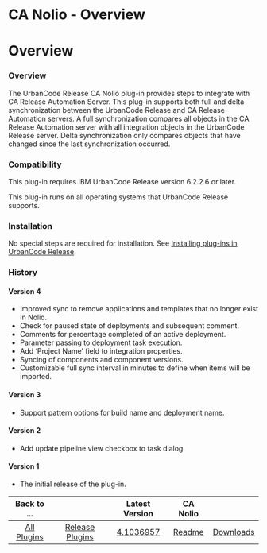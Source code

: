 
CA Nolio - Overview
===================

# Overview


### Overview



The UrbanCode Release CA Nolio plug-in provides steps to integrate with CA Release Automation Server.
This plug-in supports both full and delta synchronization between the UrbanCode Release and CA Release Automation
servers. A full synchronization compares all objects in the CA Release Automation server with all integration objects in
the UrbanCode Release server. Delta synchronization only compares objects that have changed since the last
synchronization occurred.


### Compatibility

This plug-in requires IBM UrbanCode Release version 6.2.2.6 or later.


This plug-in runs on all operating systems that UrbanCode Release supports.

### Installation

No special steps are
required for installation. See [Installing plug-ins in UrbanCode
Release](https://community.ibm.com/community/user/wasdevops/blogs/laurel-dickson-bull1/2022/06/13/install-plugins#ucr "Installing plug-ins in
UrbanCode Release").

### History

#### Version 4

* Improved sync to remove applications and templates that no
longer exist in Nolio.
* Check for paused state of deployments and subsequent comment.
* Comments for percentage
completed of an active deployment.
* Parameter passing to deployment task execution.
* Add ‘Project Name’ field to
integration properties.
* Syncing of components and component versions.
* Customizable full sync interval in minutes to
define when items will be imported.

#### Version 3

* Support pattern options for build name and deployment name.


#### Version 2

* Add update pipeline view checkbox to task dialog.

#### Version 1

* The initial release of the
plug-in.


|Back to ...||Latest Version|CA Nolio ||
| :---: | :---: | :---: | :---: | :---: |
|[All Plugins](../../index.md)|[Release Plugins](../README.md)|[4.1036957](https://raw.githubusercontent.com/UrbanCode/IBM-UCR-PLUGINS/main/files/ucr-plugin-nolio/ucr-plugin-nolio-4.1036957.zip)|[Readme](README.md)|[Downloads](downloads.md)|
